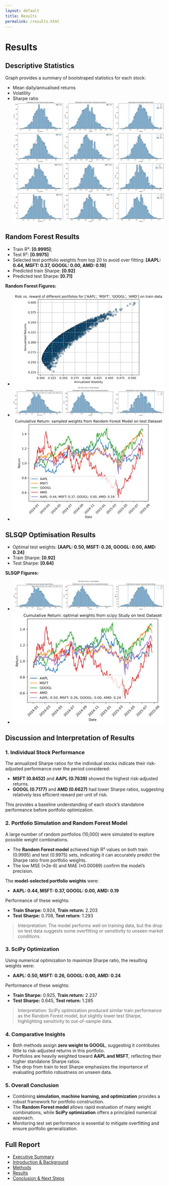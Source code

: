 ```yaml
---
layout: default
title: Results
permalink: /results.html
---
```


# Results

## Descriptive Statistics
Graph provides a summary of bootstraped statistics for each stock:  
- Mean daily/annualised returns  
- Volatility  
- Sharpe ratio
![Individual assets statistics](assets/bootstrap_individual_assets.png)


## Random Forest Results
- Train R²: **[0.9995]**;  
- Test R²: **[0.9975]**  
- Selected test portfolio weights from top 20 to avoid over fitting: **[AAPL: 0.44, MSFT: 0.37, GOOGL: 0.00, AMD: 0.19]**
- Predicted train Sharpe: **[0.92]** 
- Predicted test Sharpe: **[0.71]**  

**Random Forest Figures:**  
- ![Risk vs Return](/assets/risk_retrun.png)  
- ![Test Boostrap Distributions](/assets/Test_Data_returns_Model_Weights.png)  
- ![Test Cumulative Returns – RF](/assets/Cumulative_Return_sampled_weights_from_Random_Forest_Model_on_test_Dataset.png)  

## SLSQP Optimisation Results
- Optimal test weights: **[AAPL: 0.50, MSFT: 0.26, GOOGL: 0.00, AMD: 0.24]**
- Train Sharpe: **[0.92]**
- Test Sharpe: **[0.64]**   

**SLSQP Figures:**  
- ![Test Boostrap Distributions - SLSQP](/assets/Test_Data_returns_scipy_Weights.png)
- ![Test Cumulative Returns – SLSQP](/assets/Cumulative_Return_optimal_weights_from_scipy_Study_on_test_Dataset.png)  

## Discussion and Interpretation of Results

### 1. Individual Stock Performance
The annualized Sharpe ratios for the individual stocks indicate their risk-adjusted performance over the period considered:  
- **MSFT (0.8452)** and **AAPL (0.7639)** showed the highest risk-adjusted returns.  
- **GOOGL (0.7177)** and **AMD (0.6627)** had lower Sharpe ratios, suggesting relatively less efficient reward per unit of risk.  

This provides a baseline understanding of each stock’s standalone performance before portfolio optimization.

### 2. Portfolio Simulation and Random Forest Model
A large number of random portfolios (10,000) were simulated to explore possible weight combinations.  
- The **Random Forest model** achieved high R² values on both train (0.9995) and test (0.9975) sets, indicating it can accurately predict the Sharpe ratio from portfolio weights.  
- The low MSE (≈2e-6) and MAE (≈0.00089) confirm the model’s precision.  

The **model-selected portfolio weights** were:  
- **AAPL: 0.44, MSFT: 0.37, GOOGL: 0.00, AMD: 0.19**  

Performance of these weights:  
- **Train Sharpe:** 0.924, **Train return:** 2.203  
- **Test Sharpe:** 0.708, **Test return:** 1.293  

> Interpretation: The model performs well on training data, but the drop on test data suggests some overfitting or sensitivity to unseen market conditions.

### 3. SciPy Optimization
Using numerical optimization to maximize Sharpe ratio, the resulting weights were:  
- **AAPL: 0.50, MSFT: 0.26, GOOGL: 0.00, AMD: 0.24**  

Performance of these weights:  
- **Train Sharpe:** 0.925, **Train return:** 2.237  
- **Test Sharpe:** 0.645, **Test return:** 1.285  

> Interpretation: SciPy optimization produced similar train performance as the Random Forest model, but slightly lower test Sharpe, highlighting sensitivity to out-of-sample data.

### 4. Comparative Insights
- Both methods assign **zero weight to GOOGL**, suggesting it contributes little to risk-adjusted returns in this portfolio.  
- Portfolios are heavily weighted toward **AAPL and MSFT**, reflecting their higher standalone Sharpe ratios.  
- The drop from train to test Sharpe emphasizes the importance of evaluating portfolio robustness on unseen data.

### 5. Overall Conclusion
- Combining **simulation, machine learning, and optimization** provides a robust framework for portfolio construction.  
- The **Random Forest model** allows rapid evaluation of many weight combinations, while **SciPy optimization** offers a principled numerical approach.  
- Monitoring test set performance is essential to mitigate overfitting and ensure portfolio generalization.


## Full Report

- [Executive Summary](/index.md)  
- [Introduction & Background](/intro.md)  
- [Methods](/methods.md)  
- [Results](/results.md)  
- [Conclusion & Next Steps](/conclusion.md)
